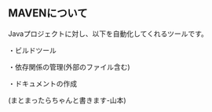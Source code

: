 ## MAVENについて

Javaプロジェクトに対し、以下を自動化してくれるツールです。

・ビルドツール

・依存関係の管理(外部のファイル含む)

・ドキュメントの作成

(まとまったらちゃんと書きます-山本)


